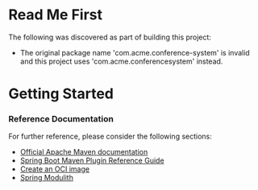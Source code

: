 # Read Me First
The following was discovered as part of building this project:

* The original package name 'com.acme.conference-system' is invalid and this project uses 'com.acme.conferencesystem' instead.

# Getting Started

### Reference Documentation
For further reference, please consider the following sections:

* [Official Apache Maven documentation](https://maven.apache.org/guides/index.html)
* [Spring Boot Maven Plugin Reference Guide](https://docs.spring.io/spring-boot/docs/3.2.4/maven-plugin/reference/html/)
* [Create an OCI image](https://docs.spring.io/spring-boot/docs/3.2.4/maven-plugin/reference/html/#build-image)
* [Spring Modulith](https://docs.spring.io/spring-modulith/reference/)


